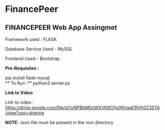 # FinancePeer
## FINANCEPEER Web App Assingmet 

Framework used : FLASK

Database Service Used - MySQL  

Frontend Used - Bootstrap

**Pre-Requisites :**

pip install flask-mysql  
** To Run :**
python3 server.py

**Link to Video**  

Link to video : https://drive.google.com/file/d/1vNPBbM0zWXVK8CFp06HaaE9Vih0Z3STA/view?usp=sharing

**NOTE:**
Json file must be present in the root directory  
